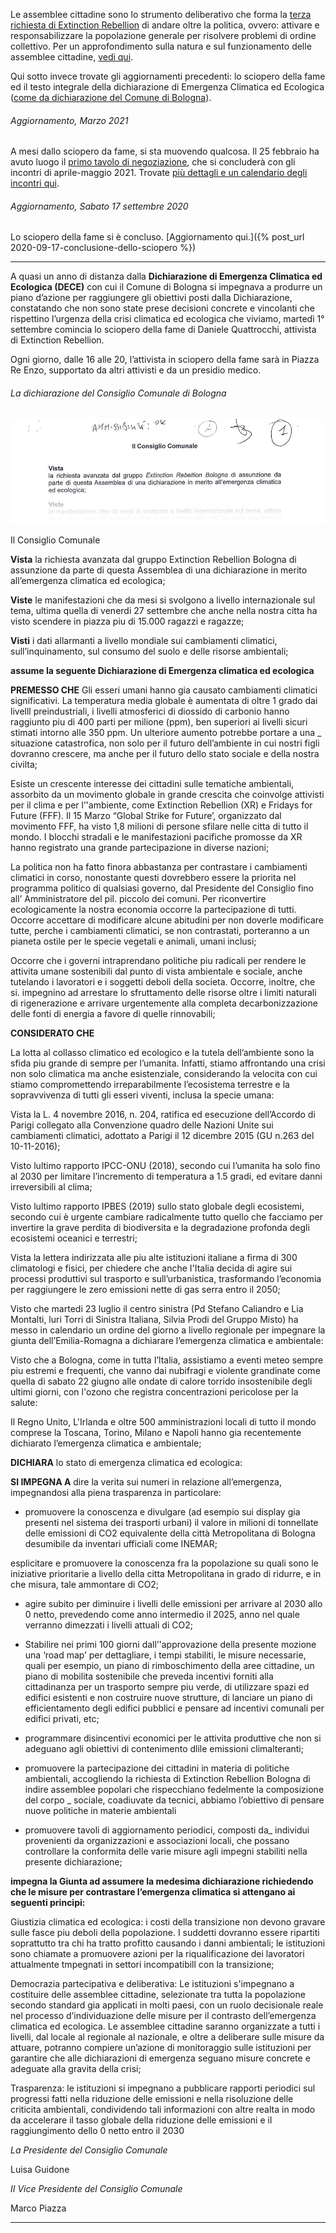 
Le assemblee cittadine sono lo strumento deliberativo che forma la [terza richiesta di Extinction Rebellion](https://www.extinctionrebellion.it/chi-siamo/extinction-rebellion/) di andare oltre la politica, ovvero: attivare e responsabilizzare la popolazione generale per risolvere problemi di ordine collettivo.
Per un approfondimento sulla natura e sul funzionamento delle assemblee cittadine, [vedi qui](https://cloud.extinctionrebellion.it/index.php/s/Fp2R9cirBpTP7YX/download).

Qui sotto invece trovate gli aggiornamenti precedenti: lo sciopero della fame ed il testo integrale della dichiarazione di Emergenza Climatica ed Ecologica ([come da dichiarazione del Comune di Bologna](http://www.comune.bologna.it/ambiente/servizi/6:3241/47893/)).

###### Aggiornamento, Marzo 2021

A mesi dallo sciopero da fame, si sta muovendo qualcosa.
Il 25 febbraio ha avuto luogo il [primo tavolo di negoziazione](http://www.fondazioneinnovazioneurbana.it/immaginazionecivica/45-uncategorised/2610-un-clima-di-partecipazione-il-tavolo-di-negoziazione), che si concluderà con gli incontri di aprile-maggio 2021. Trovate [più dettagli e un calendario degli incontri qui](https://www.xrbologna.it/generale/2021/03/03/eppur-si-muove.html).


###### Aggiornamento, Sabato 17 settembre 2020

Lo sciopero della fame si è concluso. [Aggiornamento qui.]({% post_url 2020-09-17-conclusione-dello-sciopero %})

---

A quasi un anno di distanza dalla **Dichiarazione di Emergenza Climatica ed Ecologica (DECE)** con cui il Comune di Bologna si impegnava a produrre un piano d’azione per raggiungere gli obiettivi posti dalla Dichiarazione, constatando che non sono state prese decisioni concrete e vincolanti che rispettino l’urgenza della crisi climatica ed ecologica che viviamo, martedì 1° settembre comincia lo sciopero della fame di Daniele Quattrocchi, attivista di Extinction Rebellion.

Ogni giorno, dalle 16 alle 20, l’attivista in sciopero della fame sarà in Piazza Re Enzo, supportato da altri attivisti e da un presidio medico.

###### La dichiarazione del Consiglio Comunale di Bologna


![image](/assets/img/consiglio_dichiarazione.jpg)


Il Consiglio Comunale

**Vista**
la richiesta avanzata dal gruppo Extinction Rebellion Bologna di assunzione da parte di questa Assemblea di una dichiarazione in merito all’emergenza climatica ed ecologica;

**Viste**
le manifestazioni che da mesi si svolgono a livello internazionale sul tema, ultima quella di venerdi 27 settembre che anche nella nostra citta ha visto scendere in piazza piu di 15.000 ragazzi e ragazze;

**Visti**
i dati allarmanti a livello mondiale sui cambiamenti climatici, sull’inquinamento, sul consumo del suolo e delle risorse ambientali;

**assume la seguente Dichiarazione di Emergenza climatica ed ecologica**

**PREMESSO CHE**
Gli esseri umani hanno gia causato cambiamenti climatici significativi. La
temperatura media globale è aumentata di oltre 1 grado dai livelll
preindustriali, i livelli atmosferici di diossido di carbonio hanno raggiunto piu
di 400 parti per milione (ppm), ben superiori ai livelli sicuri stimati intorno alle
350 ppm. Un ulteriore aumento potrebbe portare a una _ situazione
catastrofica, non solo per il futuro dell’ambiente in cui nostri figli dovranno
crescere, ma anche per il futuro dello stato sociale e della nostra civilta;

Esiste un crescente interesse dei cittadini sulle tematiche ambientali,
assorbito da un movimento globale in grande crescita che coinvolge attivisti
per il clima e per l’'ambiente, come Extinction Rebellion (XR) e Fridays for
Future (FFF). Il 15 Marzo “Global Strike for Future’, organizzato dal
movimento FFF, ha visto 1,8 milioni di persone sfilare nelle citta di tutto il
mondo. I blocchi stradali e le manifestazioni pacifiche promosse da XR
hanno registrato una grande partecipazione in diverse nazioni;

La politica non ha fatto finora abbastanza per contrastare i cambiamenti
climatici in corso, nonostante questi dovrebbero essere la priorita nel
programma politico di qualsiasi governo, dal Presidente del Consiglio fino
all’ Amministratore del pil. piccolo dei comuni. Per riconvertire ecologicamente
la nostra economia occorre la partecipazione di tutti. Occorre accettare di
modificare alcune abitudini per non doverle modificare tutte, perche i
cambiamenti climatici, se non contrastati, porteranno a un pianeta ostile per
le specie vegetali e animali, umani inclusi;

Occorre che i governi intraprendano politiche piu radicali per rendere le
attivita umane sostenibili dal punto di vista ambientale e sociale, anche
tutelando i lavoratori e i soggetti deboli della societa. Occorre, inoltre, che si.
impegnino ad arrestare lo sfruttamento delle risorse oltre i limiti naturali di
rigenerazione e arrivare urgentemente alla completa decarbonizzazione delle
fonti di energia a favore di quelle rinnovabili;

**CONSIDERATO CHE**

La lotta al collasso climatico ed ecologico e la tutela dell’ambiente sono la
sfida piu grande di sempre per l’umanita. Infatti, stiamo affrontando una crisi
non solo climatica ma anche esistenziale, considerando la velocita con cui
stiamo compromettendo irreparabilmente l’ecosistema terrestre e la
sopravvivenza di tutti gli esseri viventi, inclusa la specie umana:

Vista la L. 4 novembre 2016, n. 204, ratifica ed esecuzione dell’Accordo di
Parigi collegato alla Convenzione quadro delle Nazioni Unite sui
cambiamenti climatici, adottato a Parigi il 12 dicembre 2015 (GU n.263 del
10-11-2016);

Visto lultimo rapporto IPCC-ONU (2018), secondo cui l’umanita ha solo fino
al 2030 per limitare l’incremento di temperatura a 1.5 gradi, ed evitare danni
irreversibili al clima;

Visto lultimo rapporto IPBES (2019) sullo stato globale degli ecosistemi,
secondo cui è urgente cambiare radicalmente tutto quello che facciamo per
invertire la grave perdita di biodiversita e la degradazione profonda degli
ecosistemi oceanici e terrestri;

Vista la lettera indirizzata alle piu alte istituzioni italiane a firma di 300
climatologi e fisici, per chiedere che anche I'Italia decida di agire sui processi
produttivi sul trasporto e sull’urbanistica, trasformando l’economia per
raggiungere le zero emissioni nette di gas serra entro il 2050;

Visto che martedi 23 luglio il centro sinistra (Pd Stefano Caliandro e Lia
Montalti, luri Torri di Sinistra Italiana, Silvia Prodi del Gruppo Misto) ha messo
in calendario un ordine del giorno a livello regionale per impegnare la giunta
dell’Emilia-Romagna a dichiarare l’emergenza climatica e ambientale:

Visto che a Bologna, come in tutta I’ltalia, assistiamo a eventi meteo sempre
piu estremi e frequenti, che vanno dai nubifragi e violente grandinate come
quella di sabato 22 giugno alle ondate di calore torrido insostenibile degli
ultimi giorni, con l'ozono che registra concentrazioni pericolose per la salute:

Il Regno Unito, L'Irlanda e oltre 500 amministrazioni locali di tutto il mondo
comprese la Toscana, Torino, Milano e Napoli hanno gia recentemente
dichiarato l’emergenza climatica e ambientale;

**DICHIARA**
lo stato di emergenza climatica ed ecologica:

**SI IMPEGNA A**
dire la verita sui numeri in relazione all’emergenza, impegnandosi alla piena
trasparenza in particolare:

- promuovere la conoscenza e divulgare (ad esempio sui display gia presenti
nel sistema dei trasporti urbani) il valore in milioni di tonnellate delle emissioni di
CO2 equivalente della città Metropolitana di Bologna desumibile da inventari
ufficiali come INEMAR;

esplicitare e promuovere la conoscenza fra la popolazione su quali sono le
iniziative prioritarie a livello della citta Metropolitana in grado di ridurre, e in che
misura, tale ammontare di CO2;

- agire subito per diminuire i livelli delle emissioni per arrivare al 2030 allo 0
netto, prevedendo come anno intermedio il 2025, anno nel quale verranno
dimezzati i livelli attuali di CO2;

- Stabilire nei primi 100 giorni dall’'approvazione della presente mozione una
‘road map’ per dettagliare, i tempi stabiliti, le misure necessarie, quali per
esempio, un piano di rimboschimento della aree cittadine, un piano di mobilita
sostenibile che preveda incentivi forniti alla cittadinanza per un trasporto sempre
piu verde, di utilizzare spazi ed edifici esistenti e non costruire nuove strutture, di
lanciare un piano di efficientamento degli edifici pubblici e pensare ad incentivi
comunali per edifici privati, etc;

- programmare disincentivi economici per le attivita produttive che non si
adeguano agli obiettivi di contenimento dlile emissioni climalteranti;

- promuovere la partecipazione dei cittadini in materia di politiche ambientali,
accogliendo la richiesta di Extinction Rebellion Bologna di indire assemblee
popolari che rispecchiano fedelmente la composizione del corpo _ sociale,
coadiuvate da tecnici, abbiamo l’obiettivo di pensare nuove politiche in materie
ambientali

- promuovere tavoli di aggiornamento periodici, composti da_ individui
provenienti da organizzazioni e associazioni locali, che possano controllare la
conformita delle varie misure agli impegni stabiliti nella presente dichiarazione;

**impegna la Giunta ad assumere la medesima dichiarazione richiedendo che le misure per contrastare l’emergenza climatica si attengano ai seguenti principi:**

Giustizia climatica ed ecologica: i costi della transizione non devono gravare
sulle fasce piu deboli della popolazione. I suddetti dovranno essere
ripartiti soprattutto tra chi ha tratto profitto causando i danni ambientali; le
istituzioni sono chiamate a promuovere azioni per la riqualificazione dei
lavoratori attualmente tmpegnati in settori incompatibill con la transizione;

Democrazia partecipativa e deliberativa: Le istituzioni s'impegnano a
costituire delle assemblee cittadine, selezionate tra tutta la popolazione
secondo standard gia applicati in molti paesi, con un ruolo decisionale reale
nel processo d’individuazione delle misure per il contrasto dell’emergenza
climatica ed ecologica. Le assemblee cittadine saranno organizzate a tutti i
livelli, dal locale al regionale al nazionale, e oltre a deliberare sulle misure da
attuare, potranno compiere un’azione di monitoraggio sulle istituzioni per
garantire che alle dichiarazioni di emergenza seguano misure concrete e
adeguate alla gravita della crisi;

Trasparenza: le istituzioni si impegnano a pubblicare rapporti periodici sul
progressi fatti nella riduzione delle emissioni e nella risoluzione delle criticita
ambientali, condividendo tali informazioni con altre realta in modo da
accelerare il tasso globale della riduzione delle emissioni e il raggiungimento
dello 0 netto entro il 2030



*La Presidente del Consiglio Comunale*

Luisa Guidone

*II Vice Presidente del Consiglio Comunale*

Marco Piazza



---
